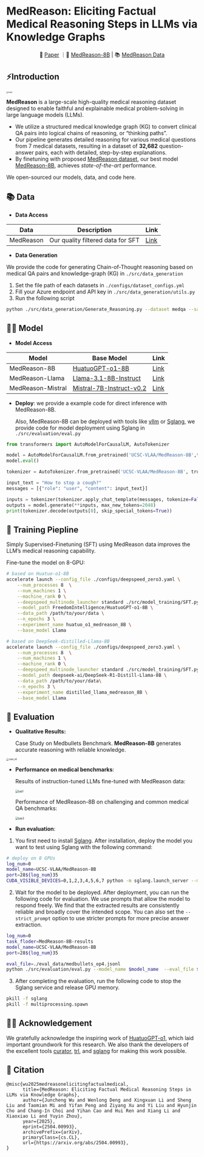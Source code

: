 # MedReason: Eliciting Factual Medical Reasoning Steps in LLMs via Knowledge Graphs
<p align="center">
📃 <a href="https://arxiv.org/abs/2504.00993" target="_blank">Paper</a> ｜🤗 <a href="https://huggingface.co/UCSC-VLAA/MedReason-8B" target="_blank">MedReason-8B</a> | 📚 <a href="https://huggingface.co/datasets/UCSC-VLAA/MedReason" target="_blank">MedReason Data</a>
</p>


## ⚡Introduction

<img src="./assets/main.png" alt="main" style="zoom: 33%;" />

**MedReason** is a large-scale high-quality medical reasoning dataset designed to enable faithful and explainable medical problem-solving in large language models (LLMs).

- We utilize a structured medical knowledge graph (KG) to convert clinical QA pairs into logical chains of reasoning, or “thinking paths”.
- Our pipeline generates detailed reasoning for various medical questions from 7 medical datasets, resulting in a dataset of **32,682** question-answer pairs, each with detailed, step-by-step explanations. 
- By finetuning with proposed [MedReason dataset](https://huggingface.co/datasets/UCSC-VLAA/MedReason), our best model [MedReason-8B](https://huggingface.co/UCSC-VLAA/MedReason-8B), achieves *state-of-the-art* performance.

We open-sourced our models, data, and code here.

## 📚 Data

- **Data Access**

| Data      | Description                       | Link                                                        |
| --------- | --------------------------------- | ----------------------------------------------------------- |
| MedReason | Our quality filtered data for SFT | [Link](https://huggingface.co/datasets/UCSC-VLAA/MedReason) |

- **Data Generation**

We provide the code for generating Chain-of-Thought reasoning based on medical QA pairs and knowledge-graph (KG) in `./src/data_generation`

1. Set the file path of each datasets in `./configs/dataset_configs.yml`
2. Fill your Azure endpoint and API key in `./src/data_generation/utils.py`
3. Run the following script

```bash
python ./src/data_generation/Generate_Reasoning.py --dataset medqa --sample <number_of_samples> --start_idx 0 --batch_size 1&
```

## 👨‍⚕️ Model

- **Model Access**

| Model             | Base Model                                                   | Link                                                       |
| ----------------- | ------------------------------------------------------------ | ---------------------------------------------------------- |
| MedReason-8B      | [HuatuoGPT-o1-8B](https://huggingface.co/FreedomIntelligence/HuatuoGPT-o1-8B) | [Link](https://huggingface.co/UCSC-VLAA/MedReason-8B)      |
| MedReason-Llama   | [Llama-3.1-8B-Instruct](https://huggingface.co/meta-llama/Llama-3.1-8B-Instruct) | [Link](https://huggingface.co/UCSC-VLAA/MedReason-Llama)   |
| MedReason-Mistral | [Mistral-7B-Instruct-v0.2](https://huggingface.co/mistralai/Mistral-7B-Instruct-v0.2) | [Link](https://huggingface.co/UCSC-VLAA/MedReason-Mistral) |

- **Deploy**: we provide a example code for direct inference with MedReason-8B. 

  Also, MedReason-8B can be deployed with tools like [vllm](https://github.com/vllm-project/vllm) or [Sglang](https://github.com/sgl-project/sglang), we provide code for model deployment using Sglang in `./src/evaluation/eval.py`

```python
from transformers import AutoModelForCausalLM, AutoTokenizer

model = AutoModelForCausalLM.from_pretrained('UCSC-VLAA/MedReason-8B',torch_dtype="auto",device_map="auto", use_safetensors= True)
model.eval()

tokenizer = AutoTokenizer.from_pretrained('UCSC-VLAA/MedReason-8B', trust_remote_code=True, padding_side='left')

input_text = "How to stop a cough?"
messages = [{"role": "user", "content": input_text}]

inputs = tokenizer(tokenizer.apply_chat_template(messages, tokenize=False,add_generation_prompt=True), return_tensors="pt").to(model.device)
outputs = model.generate(**inputs, max_new_tokens=2048)
print(tokenizer.decode(outputs[0], skip_special_tokens=True))
```

## 🚀 Training Piepline

Simply Supervised-Finetuning (SFT) using MedReason data improves the LLM’s medical reasoning capability.

Fine-tune the model on 8-GPU:

```bash
# based on Huatuo-o1-8B
accelerate launch --config_file ./configs/deepspeed_zero3.yaml \
    --num_processes 8  \
    --num_machines 1 \
    --machine_rank 0 \
    --deepspeed_multinode_launcher standard ./src/model_training/SFT.py \
    --model_path FreedomIntelligence/HuatuoGPT-o1-8B \
    --data_path /path/to/your/data \
    --n_epochs 3 \
    --experiment_name huatuo_o1_medreason_8B \
    --base_model Llama

# based on DeepSeek-distilled-Llama-8B
accelerate launch --config_file ./configs/deepspeed_zero3.yaml \
    --num_processes 8  \
    --num_machines 1 \
    --machine_rank 0 \
    --deepspeed_multinode_launcher standard ./src/model_training/SFT.py \
    --model_path deepseek-ai/DeepSeek-R1-Distill-Llama-8B \
    --data_path /path/to/your/data\
    --n_epochs 3 \
    --experiment_name distilled_llama_medreason_8B \
    --base_model Llama
```

## 🧐 Evaluation

- **Qualitative Results:**

  Case Study on Medbullets Benchmark. **MedReason-8B** generates accurate reasoning with reliable knowledge.

<img src="./assets/case_v6.png" alt="case_v6" style="zoom: 40%;" />

- **Performance on medical benchmarks**:

  Results of instruction-tuned LLMs fine-tuned with MedReason data:

  <img src="./assets/tab1.png" alt="tab1" style="zoom:50%;" />

  Performance of MedReason-8B on challenging and common medical QA benchmarks:

  <img src="./assets/tab3.png" alt="tab3" style="zoom:50%;" />

- **Run evaluation**:

1. You first need to install [Sglang](https://github.com/sgl-project/sglang). After installation, deploy the model you want to test using Sglang with the following command:

```bash
# deploy on 8 GPUs
log_num=0
model_name=UCSC-VLAA/MedReason-8B
port=28${log_num}35
CUDA_VISIBLE_DEVICES=0,1,2,3,4,5,6,7 python -m sglang.launch_server --model-path $model_name --port $port --mem-fraction-static 0.8 --dp 8 --tp 1  > sglang${log_num}.log 2>&1 &
```

2. Wait for the model to be deployed. After deployment, you can run the following code for evaluation. We use prompts that allow the model to respond freely. We find that the extracted results are consistently reliable and broadly cover the intended scope. You can also set the `--strict_prompt` option to use stricter prompts for more precise answer extraction.

```bash
log_num=0
task_floder=MedReason-8B-results
model_name=UCSC-VLAA/MedReason-8B
port=28${log_num}35

eval_file=./eval_data/medbullets_op4.jsonl
python ./src/evaluation/eval.py --model_name $model_name  --eval_file $eval_file --port $port --strict_prompt --batch_size 1000 --max_new_tokens 2000 --task_floder $task_floder
```

3. After completing the evaluation, run the following code to stop the Sglang service and release GPU memory.

```bash
pkill -f sglang
pkill -f multiprocessing.spawn
```

## 🙏🏼 Acknowledgement

We gratefully acknowledge the inspiring work of [HuatuoGPT-o1](https://github.com/FreedomIntelligence/HuatuoGPT-o1), which laid important groundwork for this research. We also thank the developers of the excellent tools [curator](https://github.com/bespokelabsai/curator/), [trl](https://github.com/huggingface/trl), and [sglang](https://github.com/sgl-project/sglang) for making this work possible.

## 📖 Citation

```
@misc{wu2025medreasonelicitingfactualmedical,
      title={MedReason: Eliciting Factual Medical Reasoning Steps in LLMs via Knowledge Graphs}, 
      author={Juncheng Wu and Wenlong Deng and Xingxuan Li and Sheng Liu and Taomian Mi and Yifan Peng and Ziyang Xu and Yi Liu and Hyunjin Cho and Chang-In Choi and Yihan Cao and Hui Ren and Xiang Li and Xiaoxiao Li and Yuyin Zhou},
      year={2025},
      eprint={2504.00993},
      archivePrefix={arXiv},
      primaryClass={cs.CL},
      url={https://arxiv.org/abs/2504.00993}, 
}
```

